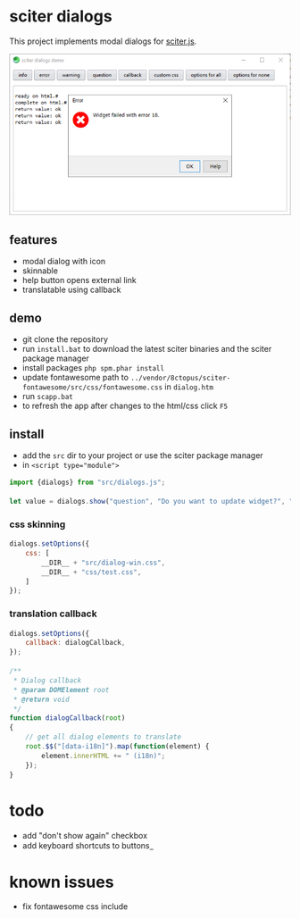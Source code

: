 # sciter dialogs

This project implements modal dialogs for [sciter.js](https://sciter.com/).

![sciter dialogs screenshot](screenshot.png)

## features

- modal dialog with icon
- skinnable
- help button opens external link
- translatable using callback

## demo

- git clone the repository
- run `install.bat` to download the latest sciter binaries and the sciter package manager
- install packages `php spm.phar install`
- update fontawesome path to `../vendor/8ctopus/sciter-fontawesome/src/css/fontawesome.css` in `dialog.htm`
- run `scapp.bat`
- to refresh the app after changes to the html/css click `F5`

## install

- add the `src` dir to your project or use the sciter package manager
- in `<script type="module">`

```js
import {dialogs} from "src/dialogs.js";

let value = dialogs.show("question", "Do you want to update widget?", "yes no cancel");

```

### css skinning

```js
dialogs.setOptions({
    css: [
        __DIR__ + "src/dialog-win.css",
        __DIR__ + "css/test.css",
    ]
});
```

### translation callback

```js
dialogs.setOptions({
    callback: dialogCallback,
});

/**
 * Dialog callback
 * @param DOMElement root
 * @return void
 */
function dialogCallback(root)
{
    // get all dialog elements to translate
    root.$$("[data-i18n]").map(function(element) {
        element.innerHTML += " (i18n)";
    });
}
```

# todo

- add "don't show again" checkbox
- add keyboard shortcuts to buttons &#818;

# known issues

- fix fontawesome css include
